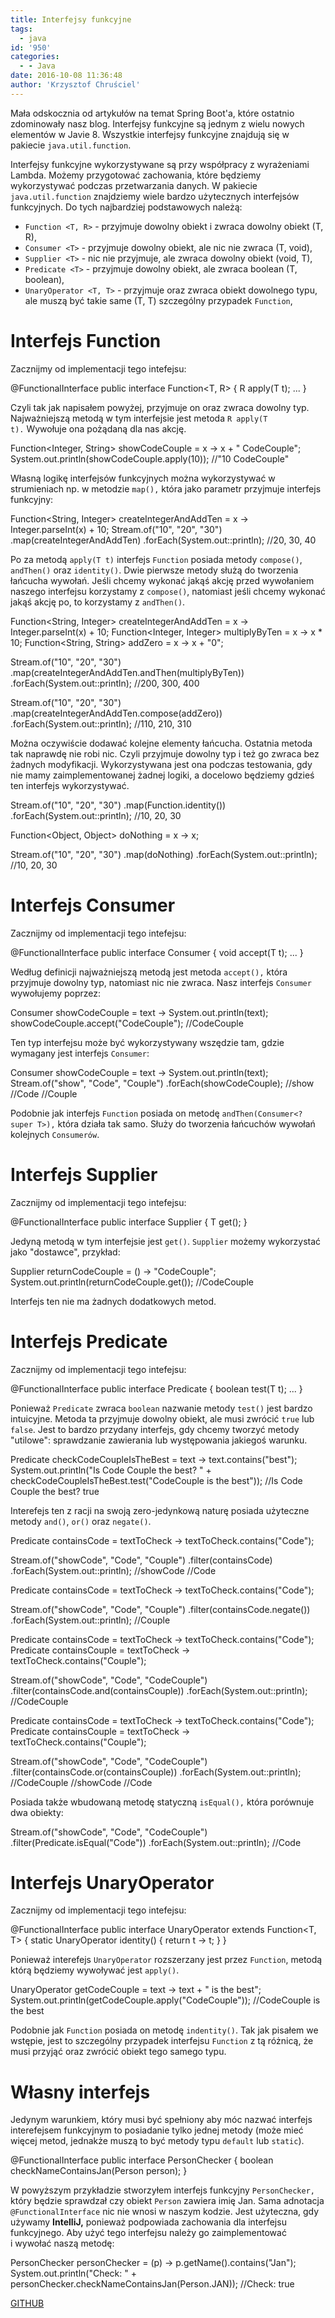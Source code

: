 ```yaml
---
title: Interfejsy funkcyjne
tags:
  - java
id: '950'
categories:
  - - Java
date: 2016-10-08 11:36:48
author: 'Krzysztof Chruściel'
---
```


Mała odskocznia od artykułów na temat Spring Boot'a, które ostatnio zdominowały nasz blog. Interfejsy funkcyjne są jednym z wielu nowych elementów w Javie 8. Wszystkie interfejsy funkcyjne znajdują się w pakiecie `java.util.function`.
<!-- more -->
Interfejsy funkcyjne wykorzystywane są przy współpracy z wyrażeniami Lambda. Możemy przygotować zachowania, które będziemy wykorzystywać podczas przetwarzania danych. W pakiecie `java.util.function` znajdziemy wiele bardzo użytecznych interfejsów funkcyjnych. Do tych najbardziej podstawowych należą:

*   `Function <T, R>` - przyjmuje dowolny obiekt i zwraca dowolny obiekt (T, R),
*   `Consumer <T>` - przyjmuje dowolny obiekt, ale nic nie zwraca (T, void),
*   `Supplier <T>` - nic nie przyjmuje, ale zwraca dowolny obiekt (void, T),
*   `Predicate <T>` - przyjmuje dowolny obiekt, ale zwraca boolean (T, boolean),
*   `UnaryOperator <T, T>` - przyjmuje oraz zwraca obiekt dowolnego typu, ale muszą być takie same (T, T) szczególny przypadek `Function`,

# Interfejs Function

Zacznijmy od implementacji tego intefejsu:

@FunctionalInterface
public interface Function<T, R> {
     R apply(T t);
     ...
}

Czyli tak jak napisałem powyżej, przyjmuje on oraz zwraca dowolny typ. Najważniejszą metodą w tym interfejsie jest metoda `R apply(T t).` Wywołuje ona pożądaną dla nas akcję.

Function<Integer, String> showCodeCouple = x -> x + " CodeCouple";
System.out.println(showCodeCouple.apply(10));
//"10 CodeCouple"

Własną logikę interfejsów funkcyjnych można wykorzystywać w strumieniach np. w metodzie `map(),` która jako parametr przyjmuje interfejs funkcyjny:

Function<String, Integer> createIntegerAndAddTen = x -> Integer.parseInt(x) + 10;
Stream.of("10", "20", "30")
          .map(createIntegerAndAddTen)
          .forEach(System.out::println);
//20, 30, 40

Po za metodą `apply(T t)` interfejs `Function` posiada metody `compose()`, `andThen()` oraz `identity()`. Dwie pierwsze metody służą do tworzenia łańcucha wywołań. Jeśli chcemy wykonać jakąś akcję przed wywołaniem naszego interfejsu korzystamy z `compose()`, natomiast jeśli chcemy wykonać jakąś akcję po, to korzystamy z `andThen()`.

Function<String, Integer> createIntegerAndAddTen = x -> Integer.parseInt(x) + 10;
Function<Integer, Integer> multiplyByTen = x -> x \* 10;
Function<String, String> addZero = x -> x + "0";

Stream.of("10", "20", "30")
        .map(createIntegerAndAddTen.andThen(multiplyByTen))
        .forEach(System.out::println);
//200, 300, 400

Stream.of("10", "20", "30")
        .map(createIntegerAndAddTen.compose(addZero))
        .forEach(System.out::println);
//110, 210, 310

Można oczywiście dodawać kolejne elementy łańcucha. Ostatnia metoda tak naprawdę nie robi nic. Czyli przyjmuje dowolny typ i też go zwraca bez żadnych modyfikacji. Wykorzystywana jest ona podczas testowania, gdy nie mamy zaimplementowanej żadnej logiki, a docelowo będziemy gdzieś ten interfejs wykorzystywać.

Stream.of("10", "20", "30")
        .map(Function.identity())
        .forEach(System.out::println);
//10, 20, 30

Function<Object, Object> doNothing = x -> x;

Stream.of("10", "20", "30")
        .map(doNothing)
        .forEach(System.out::println);
//10, 20, 30

# Interfejs Consumer

Zacznijmy od implementacji tego intefejsu:

@FunctionalInterface
public interface Consumer<T> {
     void accept(T t);
     ...
}

Według definicji najważniejszą metodą jest metoda `accept(),` która przyjmuje dowolny typ, natomiast nic nie zwraca. Nasz interfejs `Consumer` wywołujemy poprzez:

Consumer<String> showCodeCouple = text -> System.out.println(text);
showCodeCouple.accept("CodeCouple");
//CodeCouple

Ten typ interfejsu może być wykorzystywany wszędzie tam, gdzie wymagany jest interfejs `Consumer`:

Consumer<String> showCodeCouple = text -> System.out.println(text);
Stream.of("show", "Code", "Couple")
        .forEach(showCodeCouple);
//show
//Code
//Couple

Podobnie jak interfejs `Function` posiada on metodę `andThen(Consumer<? super T>),` która działa tak samo. Służy do tworzenia łańcuchów wywołań kolejnych `Consumerów`.

# Interfejs Supplier

Zacznijmy od implementacji tego intefejsu:

@FunctionalInterface
public interface Supplier<T> {
    T get();
}

Jedyną metodą w tym interfejsie jest `get()`. `Supplier` możemy wykorzystać jako "dostawce", przykład:

Supplier<String> returnCodeCouple = () -> "CodeCouple";
System.out.println(returnCodeCouple.get());
//CodeCouple

Interfejs ten nie ma żadnych dodatkowych metod.

# Interfejs Predicate

Zacznijmy od implementacji tego intefejsu:

@FunctionalInterface
public interface Predicate<T> {
    boolean test(T t);
    ...
}

Ponieważ `Predicate` zwraca `boolean` nazwanie metody `test()` jest bardzo intuicyjne. Metoda ta przyjmuje dowolny obiekt, ale musi zwrócić `true` lub `false`. Jest to bardzo przydany interfejs, gdy chcemy tworzyć metody "utilowe": sprawdzanie zawierania lub występowania jakiegoś warunku.

Predicate<String> checkCodeCoupleIsTheBest = text -> text.contains("best");
System.out.println("Is Code Couple the best? " + checkCodeCoupleIsTheBest.test("CodeCouple is the best"));
//Is Code Couple the best? true

Interefejs ten z racji na swoją zero-jedynkową naturę posiada użyteczne metody `and()`, `or()` oraz `negate()`.

Predicate<String> containsCode = textToCheck -> textToCheck.contains("Code");

Stream.of("showCode", "Code", "Couple")
        .filter(containsCode)
        .forEach(System.out::println);
//showCode
//Code

Predicate<String> containsCode = textToCheck -> textToCheck.contains("Code");

Stream.of("showCode", "Code", "Couple")
        .filter(containsCode.negate())
        .forEach(System.out::println);
//Couple

Predicate<String> containsCode = textToCheck -> textToCheck.contains("Code");
Predicate<String> containsCouple = textToCheck -> textToCheck.contains("Couple");

Stream.of("showCode", "Code", "CodeCouple")
        .filter(containsCode.and(containsCouple))
        .forEach(System.out::println);
//CodeCouple

Predicate<String> containsCode = textToCheck -> textToCheck.contains("Code");
Predicate<String> containsCouple = textToCheck -> textToCheck.contains("Couple");

Stream.of("showCode", "Code", "CodeCouple")
        .filter(containsCode.or(containsCouple))
        .forEach(System.out::println);
//CodeCouple
//showCode
//Code

Posiada także wbudowaną metodę statyczną `isEqual(),` która porównuje dwa obiekty:

Stream.of("showCode", "Code", "CodeCouple")
         .filter(Predicate.isEqual("Code"))
         .forEach(System.out::println);
//Code

# Interfejs UnaryOperator

Zacznijmy od implementacji tego intefejsu:

@FunctionalInterface
public interface UnaryOperator<T> extends Function<T, T> {
    static <T> UnaryOperator<T> identity() {
        return t -> t;
    }
}

Ponieważ interefejs `UnaryOperator` rozszerzany jest przez `Function`, metodą którą będziemy wywoływać jest `apply()`.

UnaryOperator<String> getCodeCouple = text -> text + " is the best";
System.out.println(getCodeCouple.apply("CodeCouple"));
//CodeCouple is the best

Podobnie jak `Function` posiada on metodę `indentity()`. Tak jak pisałem we wstępie, jest to szczególny przypadek interfejsu `Function` z tą różnicą, że musi przyjąć oraz zwrócić obiekt tego samego typu.

# Własny interfejs

Jedynym warunkiem, który musi być spełniony aby móc nazwać interfejs interefejsem funkcyjnym to posiadanie tylko jednej metody (może mieć więcej metod, jednakże muszą to być metody typu `default` lub `static`).

@FunctionalInterface
public interface PersonChecker {
    boolean checkNameContainsJan(Person person);
}

W powyższym przykładzie stworzyłem interfejs funkcyjny `PersonChecker,` który będzie sprawdzał czy obiekt `Person` zawiera imię Jan. Sama adnotacja `@FunctionalInterface` nic nie wnosi w naszym kodzie. Jest użyteczna, gdy używamy **IntelliJ,** ponieważ podpowiada zachowania dla interfejsu funkcyjnego. Aby użyć tego interfejsu należy go zaimplementować i wywołać naszą metodę:

PersonChecker personChecker = (p) -> p.getName().contains("Jan");
System.out.println("Check: " + personChecker.checkNameContainsJan(Person.JAN));
//Check: true

[GITHUB](https://github.com/kchrusciel/CodeCouple/tree/master/FunctionalInterface)